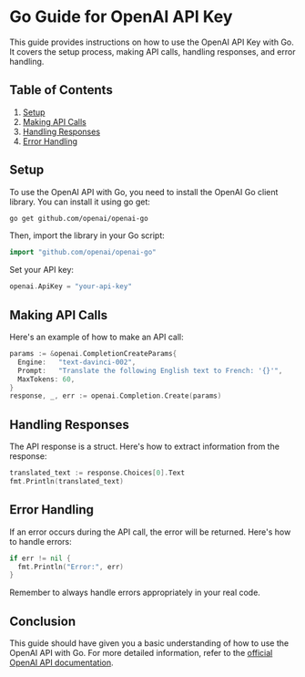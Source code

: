 # Go Guide for OpenAI API Key

This guide provides instructions on how to use the OpenAI API Key with Go. It covers the setup process, making API calls, handling responses, and error handling.

## Table of Contents

1. [Setup](#setup)
2. [Making API Calls](#making-api-calls)
3. [Handling Responses](#handling-responses)
4. [Error Handling](#error-handling)

## Setup

To use the OpenAI API with Go, you need to install the OpenAI Go client library. You can install it using go get:

```bash
go get github.com/openai/openai-go
```

Then, import the library in your Go script:

```go
import "github.com/openai/openai-go"
```

Set your API key:

```go
openai.ApiKey = "your-api-key"
```

## Making API Calls

Here's an example of how to make an API call:

```go
params := &openai.CompletionCreateParams{
  Engine:   "text-davinci-002",
  Prompt:   "Translate the following English text to French: '{}'",
  MaxTokens: 60,
}
response, _, err := openai.Completion.Create(params)
```

## Handling Responses

The API response is a struct. Here's how to extract information from the response:

```go
translated_text := response.Choices[0].Text
fmt.Println(translated_text)
```

## Error Handling

If an error occurs during the API call, the error will be returned. Here's how to handle errors:

```go
if err != nil {
  fmt.Println("Error:", err)
}
```

Remember to always handle errors appropriately in your real code.

## Conclusion

This guide should have given you a basic understanding of how to use the OpenAI API with Go. For more detailed information, refer to the [official OpenAI API documentation](https://github.com/openai/openai-go).
